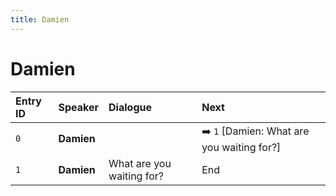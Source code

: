 ```yaml
---
title: Damien
---
```


# Damien


| Entry ID | Speaker | Dialogue | Next |
| :------- | :------ | :------- | :------------ |
| `0` | **Damien** |  | ➡️ `1` \[Damien: What are you waiting for?\] |
| `1` | **Damien** | What are you waiting for? | End |
